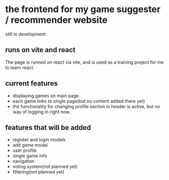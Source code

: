 # the frontend for my game suggester / recommender website
still in development

## runs on vite and react
The page is runned on react via vite, and is used as a training project for me to learn react. 


## current features

- displaying games on main page.
- each game links to single page(but no content added there yet)
- the functionality for changing profile section in header is active, but no way of logging in right now.


## features that will be added

- register and login modals
- add game modal
- user profile
- single game info
- navigation
- voting system(not planned yet)
- filtering(not planned yet)
